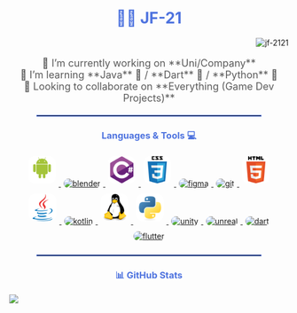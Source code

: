 <h1 align="center" style="color: #4e73df;">👨‍💻 JF-21</h1>

<p align="right"> 
  <img src="https://komarev.com/ghpvc/?username=jf-2121&label=Profile%20views&color=0e75b6&style=flat" alt="jf-2121" />
</p>

<p align="center" style="font-size: 18px; color: #5a5a5a;"> 
  🚀 I’m currently working on **Uni/Company** <br> 🌱 I’m learning **Java** 🤖 / **Dart** 🎯 / **Python** 🐍 <br> 🤝 Looking to collaborate on **Everything (Game Dev Projects)** 
</p>

<hr style="border: 1px solid #4e73df; width: 80%; margin: 20px auto;" />

<h3 align="center" style="color: #4e73df;">Languages & Tools 💻</h3>

<p align="center">
  <!-- Add rounded corners for style -->
  <a href="https://developer.android.com" target="_blank" rel="noreferrer">
    <img src="https://raw.githubusercontent.com/devicons/devicon/master/icons/android/android-original-wordmark.svg" alt="android" width="50" height="50" style="border-radius: 12px; margin: 5px;"/>
  </a> 
  <a href="https://www.blender.org/" target="_blank" rel="noreferrer">
    <img src="https://download.blender.org/branding/community/blender_community_badge_white.svg" alt="blender" width="50" height="50" style="border-radius: 12px; margin: 5px;" />
  </a> 
  <a href="https://www.w3schools.com/cs/" target="_blank" rel="noreferrer">
    <img src="https://raw.githubusercontent.com/devicons/devicon/master/icons/csharp/csharp-original.svg" alt="csharp" width="50" height="50" style="border-radius: 12px; margin: 5px;" />
  </a> 
  <a href="https://www.w3schools.com/css/" target="_blank" rel="noreferrer">
    <img src="https://raw.githubusercontent.com/devicons/devicon/master/icons/css3/css3-original-wordmark.svg" alt="css3" width="50" height="50" style="border-radius: 12px; margin: 5px;" />
  </a> 
  <a href="https://www.figma.com/" target="_blank" rel="noreferrer">
    <img src="https://www.vectorlogo.zone/logos/figma/figma-icon.svg" alt="figma" width="50" height="50" style="border-radius: 12px; margin: 5px;" />
  </a> 
  <a href="https://git-scm.com/" target="_blank" rel="noreferrer">
    <img src="https://www.vectorlogo.zone/logos/git-scm/git-scm-icon.svg" alt="git" width="50" height="50" style="border-radius: 12px; margin: 5px;" />
  </a> 
  <a href="https://www.w3.org/html/" target="_blank" rel="noreferrer">
    <img src="https://raw.githubusercontent.com/devicons/devicon/master/icons/html5/html5-original-wordmark.svg" alt="html5" width="50" height="50" style="border-radius: 12px; margin: 5px;" />
  </a> 
  <a href="https://www.java.com" target="_blank" rel="noreferrer">
    <img src="https://raw.githubusercontent.com/devicons/devicon/master/icons/java/java-original.svg" alt="java" width="50" height="50" style="border-radius: 12px; margin: 5px;" />
  </a> 
  <a href="https://kotlinlang.org" target="_blank" rel="noreferrer">
    <img src="https://www.vectorlogo.zone/logos/kotlinlang/kotlinlang-icon.svg" alt="kotlin" width="50" height="50" style="border-radius: 12px; margin: 5px;" />
  </a> 
  <a href="https://www.linux.org/" target="_blank" rel="noreferrer">
    <img src="https://raw.githubusercontent.com/devicons/devicon/master/icons/linux/linux-original.svg" alt="linux" width="50" height="50" style="border-radius: 12px; margin: 5px;" />
  </a> 
  <a href="https://www.python.org" target="_blank" rel="noreferrer">
    <img src="https://raw.githubusercontent.com/devicons/devicon/master/icons/python/python-original.svg" alt="python" width="50" height="50" style="border-radius: 12px; margin: 5px;" />
  </a> 
  <a href="https://unity.com/" target="_blank" rel="noreferrer">
    <img src="https://www.vectorlogo.zone/logos/unity3d/unity3d-icon.svg" alt="unity" width="50" height="50" style="border-radius: 12px; margin: 5px;" />
  </a> 
  <a href="https://unrealengine.com/" target="_blank" rel="noreferrer">
    <img src="https://raw.githubusercontent.com/kenangundogan/fontisto/036b7eca71aab1bef8e6a0518f7329f13ed62f6b/icons/svg/brand/unreal-engine.svg" alt="unreal" width="50" height="50" style="border-radius: 12px; margin: 5px;" />
  </a>
  <a href="https://dart.dev/" target="_blank" rel="noreferrer">
    <img src="https://image.pngaaa.com/393/23393-middle.png" alt="dart" width="50" height="50" style="border-radius: 12px; margin: 5px;" />
  </a> 
  <a href="https://www.flutter.dev/" target="_blank" rel="noreferrer">
    <img src="https://www.kindpng.com/picc/m/355-3557482_flutter-logo-png-transparent-png.png" alt="flutter" width="50" height="50" style="border-radius: 12px; margin: 5px;" />
  </a>
</p>

<hr style="border: 1px solid #4e73df; width: 80%; margin: 20px auto;" />

<h3 align="center" style="color: #4e73df;">📊 GitHub Stats</h3>
<a href="">
  <img align="center" width="1000" src="https://github-readme-stats.vercel.app/api?username=jf-2121&theme=cobalt&hide_border=true&background=FFFFFF00&count_private=true" />
</a>
